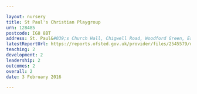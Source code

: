 ```yaml
---

layout: nursery
title: St Paul's Christian Playgroup
urn: 128485
postcode: IG8 8BT
address: St. Paul&#039;s Church Hall, Chigwell Road, Woodford Green, Essex, IG8 8BT
latestReportUrl: https://reports.ofsted.gov.uk/provider/files/2545579/urn/128485.pdf
teaching: 2
development: 2
leadership: 2
outcomes: 2
overall: 2
date: 3 February 2016

---
```

